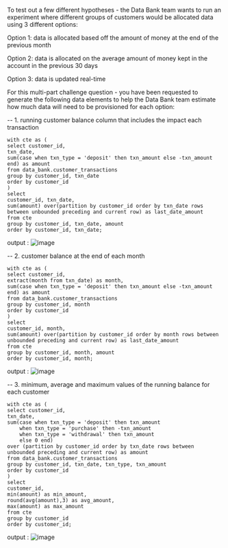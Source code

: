 To test out a few different hypotheses - 
the Data Bank team wants to run an experiment where different groups of customers would be allocated data using 3 different options:



Option 1: data is allocated based off the amount of money at the end of the previous month

Option 2: data is allocated on the average amount of money kept in the account in the previous 30 days

Option 3: data is updated real-time

For this multi-part challenge question - 
you have been requested to generate the following data elements to help the Data Bank team estimate how much data will need to be provisioned for each option:

-- 1. running customer balance column that includes the impact each transaction
```
with cte as (
select customer_id,
txn_date,
sum(case when txn_type = 'deposit' then txn_amount else -txn_amount end) as amount
from data_bank.customer_transactions
group by customer_id, txn_date 
order by customer_id
)
select 
customer_id, txn_date, 
sum(amount) over(partition by customer_id order by txn_date rows between unbounded preceding and current row) as last_date_amount
from cte
group by customer_id, txn_date, amount
order by customer_id, txn_date;
```
output :
![image](https://github.com/VishalNimbolkar/8weeksqlchallenge/assets/80448632/53491d70-9da8-462c-8d88-fe2f81a1ebc3)





-- 2. customer balance at the end of each month
```
with cte as (
select customer_id,
extract(month from txn_date) as month,
sum(case when txn_type = 'deposit' then txn_amount else -txn_amount end) as amount
from data_bank.customer_transactions
group by customer_id, month 
order by customer_id
)
select 
customer_id, month, 
sum(amount) over(partition by customer_id order by month rows between unbounded preceding and current row) as last_date_amount
from cte
group by customer_id, month, amount
order by customer_id, month;
```
output : 
![image](https://github.com/VishalNimbolkar/8weeksqlchallenge/assets/80448632/7a61dcd1-dde9-4131-97a3-887ad6fa5595)




-- 3. minimum, average and maximum values of the running balance for each customer
```
with cte as (
select customer_id,
txn_date,
sum(case when txn_type = 'deposit' then txn_amount 
	when txn_type = 'purchase' then -txn_amount 
	when txn_type = 'withdrawal' then txn_amount 
	else 0 end) 
over (partition by customer_id order by txn_date rows between unbounded preceding and current row) as amount
from data_bank.customer_transactions
group by customer_id, txn_date, txn_type, txn_amount
order by customer_id
)
select 
customer_id, 
min(amount) as min_amount,
round(avg(amount),3) as avg_amount,
max(amount) as max_amount	
from cte
group by customer_id
order by customer_id;
```

output :
![image](https://github.com/VishalNimbolkar/8weeksqlchallenge/assets/80448632/85e3a83c-13bc-4b10-8fb4-43a87732eab5)

